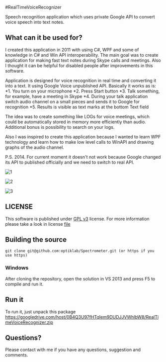 #RealTimeVoiceRecognizer

Speech recognition application which uses private Google API to convert voice speech into text notes.

## What can it be used for?

I created this application in 2011 with using C#, WPF and some of knowledge in C# and Win API interoperability. The main goal was to create application for making fast text notes during Skype calls and meetings. Also I thought it can be helpful for disabled people after improvements in this software.

Application is designed for voice recognition in real time and converting it into a text. It using Google Voice unpublished API. Basically it works as is:
*1. You turn on your microphone
*2. Press Start button
*3. Talk something, for example, have a meeting in Skype
*4. During your talk application switch audio channel on a small pieces and sends it to Google for recognition
*5. Results is visible as text marks at the bottom Text field

The idea was to create something like LOGs for voice meetings, which could be automatically stored in memory more efficiently than audio. Additional bonus is possibility to search on your logs.

Also I was inspired to create this application because I wanted to learn WPF technology and learn how to make low level calls to WinAPI and drawing graphs of the audio channel.

P.S. 2014. For current moment it doesn't not work because Google changed its API to published officially and we need to switch to real API.

![1](https://optiklab.github.io/img/VRec1.png)

![2](https://optiklab.github.io/img/VRec.png)

![3](https://optiklab.github.io/img/VRec2.png)

## LICENSE
This software is published under [GPL v3](http://www.gnu.org/licenses/gpl.txt) license.
For more information please take a look in license [file](https://github.com/optiklab/RealTimeVoiceRecognizer/blob/master/LICENSE.md)

## Building the source

```
git clone git@github.com:optiklab/Spectrometer.git (or https if you use https)
```

### Windows
After cloning the repository, open the solution in VS 2013 and press F5 to compile and run it.

## Run it

To run it, just unpack this package https://googledrive.com/host/0B4Q3U97fHTqIem9DUDJJVWhlbW8/RealTimeVoiceRecognizer.zip

## Questions?
Please contact with me if you have any questions, suggestion and comments.

